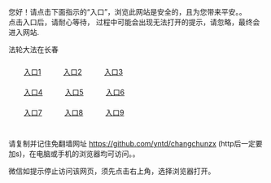 您好！请点击下面指示的“入口”，浏览此网站是安全的，且为您带来平安。。 <br/>
点击入口后，请耐心等待， 过程中可能会出现无法打开的提示，请忽略，最终会进入网站. </br>

法轮大法在长春<br/>
<div style="padding:10px"><a style="margin:20px" target="_blank" href="https://d2hc18pkjdi67p.cloudfront.net/2Qpsp?ybhwotcl" id="ccLink1" rel="nofollow">入口1</a> <a target="_blank" style="margin:20px" href="https://d18mjkhl1t1w1c.cloudfront.net/2Qpsp?ryihkke" id="ccLink2" rel="nofollow">入口2</a> <a style="margin:20px" target="_blank" href="https://d37rxoe7ehvdwa.cloudfront.net/2Qpsp?rqjedy" id="ccLink3" rel="nofollow">入口3</a></div>

<div style="padding:10px" ><a style="margin:20px" target="_blank" href="https://d2hc18pkjdi67p.cloudfront.net/2Qpsp?ybhwotcl" id="ccLink4" rel="nofollow">入口4</a> <a style="margin:20px" href="https://d18mjkhl1t1w1c.cloudfront.net/2Qpsp?ryihkke" target="_blank" id="ccLink5" rel="nofollow">入口5</a> <a style="margin:20px" href="https://d37rxoe7ehvdwa.cloudfront.net/2Qpsp?rqjedy" target="_blank" id="ccLink6" rel="nofollow">入口6</a></div>

<div style="padding:10px"><a style="margin:20px" target="_blank" href="https://d2hc18pkjdi67p.cloudfront.net/2Qpsp?ybhwotcl" id="ccLink7" rel="nofollow">入口7</a> <a style="margin:20px" href="https://d18mjkhl1t1w1c.cloudfront.net/2Qpsp?ryihkke" target="_blank" id="ccLink8" rel="nofollow">入口8</a> <a style="margin:20px" target="_blank" href="https://d37rxoe7ehvdwa.cloudfront.net/2Qpsp?rqjedy" id="ccLink9" rel="nofollow">入口9</a></div>

<br/>



请复制并记住免翻墙网址 https://github.com/yntd/changchunzx (http后一定要加s)，在电脑或手机的浏览器均可访问。。<br/>

微信如提示停止访问该网页，须先点击右上角，选择浏览器打开。

